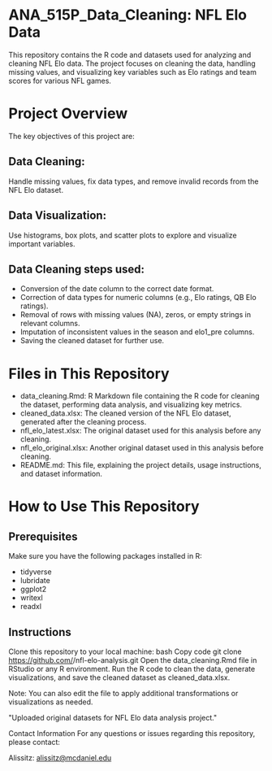 # ANA_515P_Data_Cleaning: NFL Elo Data 
This repository contains the R code and datasets used for analyzing and cleaning NFL Elo data. The project focuses on cleaning the data, handling missing values, and visualizing key variables such as Elo ratings and team scores for various NFL games.

# Project Overview
The key objectives of this project are:

## Data Cleaning:
Handle missing values, fix data types, and remove invalid records from the NFL Elo dataset.
## Data Visualization:
Use histograms, box plots, and scatter plots to explore and visualize important variables.

## Data Cleaning steps used:
- Conversion of the date column to the correct date format.
- Correction of data types for numeric columns (e.g., Elo ratings, QB Elo ratings).
- Removal of rows with missing values (NA), zeros, or empty strings in relevant columns.
- Imputation of inconsistent values in the season and elo1_pre columns.
- Saving the cleaned dataset for further use.

# Files in This Repository
- data_cleaning.Rmd: R Markdown file containing the R code for cleaning the dataset, performing data analysis, and visualizing key metrics.
- cleaned_data.xlsx: The cleaned version of the NFL Elo dataset, generated after the cleaning process.
- nfl_elo_latest.xlsx: The original dataset used for this analysis before any cleaning.
- nfl_elo_original.xlsx: Another original dataset used in this analysis before cleaning.
- README.md: This file, explaining the project details, usage instructions, and dataset information.
# How to Use This Repository
## Prerequisites
Make sure you have the following packages installed in R:

- tidyverse
- lubridate
- ggplot2
- writexl
- readxl
## Instructions
Clone this repository to your local machine:
bash
Copy code
git clone https://github.com/<your-username>/nfl-elo-analysis.git
Open the data_cleaning.Rmd file in RStudio or any R environment.
Run the R code to clean the data, generate visualizations, and save the cleaned dataset as cleaned_data.xlsx.

Note: You can also edit the file to apply additional transformations or visualizations as needed.


"Uploaded original datasets for NFL Elo data analysis project."

Contact Information
For any questions or issues regarding this repository, please contact:

Alissitz: alissitz@mcdaniel.edu
